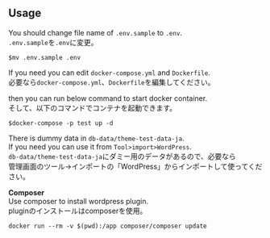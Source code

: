 Usage
---

You should change file name of `.env.sample` to `.env`.  
`.env.sample`を`.env`に変更。
```
$mv .env.sample .env
```

If you need you can edit `docker-compose.yml` and `Dockerfile`.  
必要なら`docker-compose.yml`、`Dockerfile`を編集してください。

then you can run below command to start docker container.  
そして、以下のコマンドでコンテナを起動できます。
```
$docker-compose -p test up -d
```

There is dummy data in `db-data/theme-test-data-ja`.  
If you need you can use it from `Tool>import>WordPress`.  
`db-data/theme-test-data-ja`にダミー用のデータがあるので、必要なら  
管理画面のツール->インポートの「WordPress」からインポートして使ってください。  

**Composer**  
Use composer to install wordpress plugin.  
pluginのインストールはcomposerを使用。
```
docker run --rm -v $(pwd):/app composer/composer update
```
